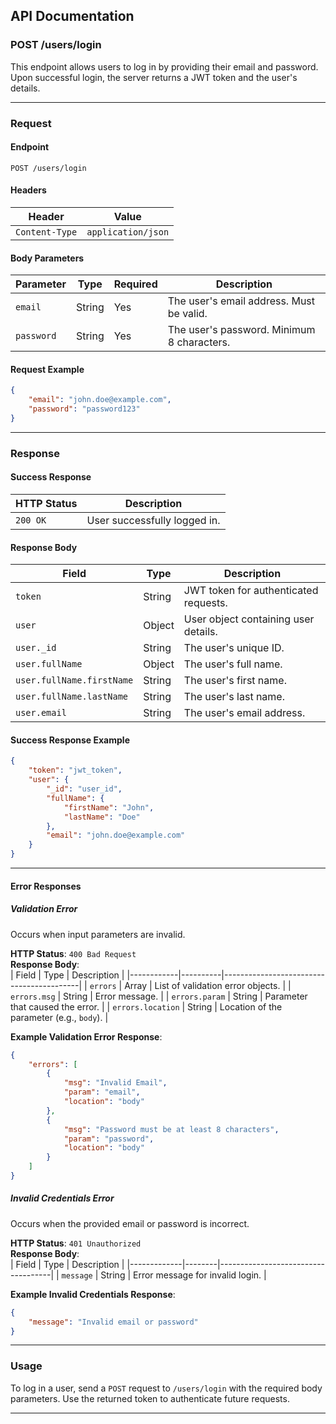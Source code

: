 

## **API Documentation**

### **POST /users/login**  

This endpoint allows users to log in by providing their email and password. Upon successful login, the server returns a JWT token and the user's details.

---

### **Request**

#### **Endpoint**  
`POST /users/login`

#### **Headers**  
| Header          | Value             |
|------------------|-------------------|
| `Content-Type`   | `application/json`|

#### **Body Parameters**  
| Parameter   | Type   | Required | Description                              |
|-------------|--------|----------|------------------------------------------|
| `email`     | String | Yes      | The user's email address. Must be valid. |
| `password`  | String | Yes      | The user's password. Minimum 8 characters.|

#### **Request Example**  
```json
{
    "email": "john.doe@example.com",
    "password": "password123"
}
```

---

### **Response**

#### **Success Response**  
| HTTP Status | Description                |
|-------------|----------------------------|
| `200 OK`    | User successfully logged in.|

#### **Response Body**  
| Field                  | Type   | Description                                    |
|------------------------|--------|------------------------------------------------|
| `token`                | String | JWT token for authenticated requests.          |
| `user`                 | Object | User object containing user details.           |
| `user._id`             | String | The user's unique ID.                          |
| `user.fullName`        | Object | The user's full name.                          |
| `user.fullName.firstName` | String | The user's first name.                       |
| `user.fullName.lastName`  | String | The user's last name.                        |
| `user.email`           | String | The user's email address.                      |

#### **Success Response Example**  
```json
{
    "token": "jwt_token",
    "user": {
        "_id": "user_id",
        "fullName": {
            "firstName": "John",
            "lastName": "Doe"
        },
        "email": "john.doe@example.com"
    }
}
```

---

#### **Error Responses**

##### **Validation Error**  
Occurs when input parameters are invalid.  

**HTTP Status**: `400 Bad Request`  
**Response Body**:  
| Field      | Type     | Description                              |
|------------|----------|------------------------------------------|
| `errors`   | Array    | List of validation error objects.        |
| `errors.msg` | String | Error message.                          |
| `errors.param` | String | Parameter that caused the error.        |
| `errors.location` | String | Location of the parameter (e.g., `body`). |

**Example Validation Error Response**:  
```json
{
    "errors": [
        {
            "msg": "Invalid Email",
            "param": "email",
            "location": "body"
        },
        {
            "msg": "Password must be at least 8 characters",
            "param": "password",
            "location": "body"
        }
    ]
}
```

##### **Invalid Credentials Error**  
Occurs when the provided email or password is incorrect.  

**HTTP Status**: `401 Unauthorized`  
**Response Body**:  
| Field       | Type   | Description                        |
|-------------|--------|------------------------------------|
| `message`   | String | Error message for invalid login.   |

**Example Invalid Credentials Response**:  
```json
{
    "message": "Invalid email or password"
}
```

---

### **Usage**

To log in a user, send a `POST` request to `/users/login` with the required body parameters. Use the returned token to authenticate future requests.

--- 
